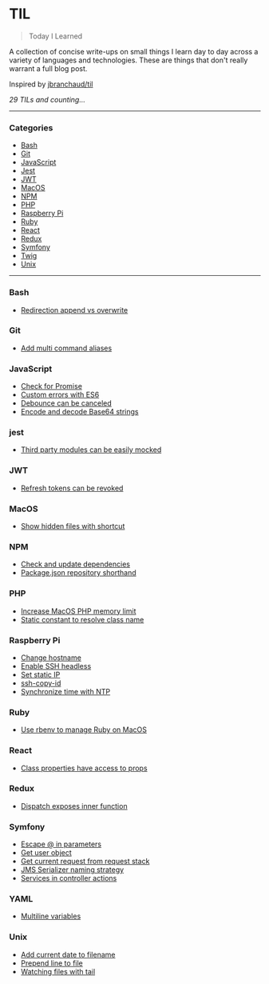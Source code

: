 # TIL

> Today I Learned

A collection of concise write-ups on small things I learn day to day across a
variety of languages and technologies. These are things that don't really
warrant a full blog post.

Inspired by [jbranchaud/til](https://github.com/jbranchaud/til)

_29 TILs and counting..._

---

### Categories

* [Bash](#bash)
* [Git](#git)
* [JavaScript](#javascript)
* [Jest](#jest)
* [JWT](#jwt)
* [MacOS](#macos)
* [NPM](#npm)
* [PHP](#php)
* [Raspberry Pi](#raspberry-pi)
* [Ruby](#ruby)
* [React](#react)
* [Redux](#redux)
* [Symfony](#symfony)
* [Twig](#twig)
* [Unix](#unix)

---

### Bash

* [Redirection append vs overwrite](bash/redirection-append-vs-overwrite.md)

### Git

* [Add multi command aliases](git/add-multi-command-aliases.md)

### JavaScript

* [Check for Promise](javascript/check-for-promise.md)
* [Custom errors with ES6](javascript/custom-errors-with-es6.md)
* [Debounce can be canceled](javascript/debounce-can-be-canceled.md)
* [Encode and decode Base64 strings](javascript/encode-and-decode-base64-strings.md)

### jest

* [Third party modules can be easily mocked](jest/third-party-modules-can-be-easily-mocked.md)

### JWT

* [Refresh tokens can be revoked](jwt/refresh-tokens-can-be-revoked.md)

### MacOS

* [Show hidden files with shortcut](macos/show-hidden-files-with-shortcut.md)

### NPM

* [Check and update dependencies](npm/check-and-update-dependencies.md)
* [Package.json repository shorthand](npm/package-repository-shorthand.md)

### PHP

* [Increase MacOS PHP memory limit](php/increase-macos-php-memory-limit.md)
* [Static constant to resolve class name](php/static-constant-to-resolve-class-name.md)

### Raspberry Pi

* [Change hostname](raspberrypi/change-hostname.md)
* [Enable SSH headless](raspberrypi/enable-ssh-headless.md)
* [Set static IP](raspberrypi/set-static-ip.md)
* [ssh-copy-id](raspberrypi/ssh-copy-id.md)
* [Synchronize time with NTP](raspberrypi/synchronize-time-with-ntp.md)

### Ruby

* [Use rbenv to manage Ruby on MacOS](ruby/use-rbenv-to-manage-ruby-on-macos.md)

### React

* [Class properties have access to props](react/class-properties-have-access-to-props.md)

### Redux

* [Dispatch exposes inner function](redux/dispatch-exposes-inner-function.md)

### Symfony

* [Escape @ in parameters](symfony/escape-at-in-parameters.md)
* [Get user object](symfony/get-user-object.md)
* [Get current request from request stack](symfony/get-current-request-from-request-stack.md)
* [JMS Serializer naming strategy](symfony/jms-serializer-naming-strategy.md)
* [Services in controller actions](symfony/services-in-controller-actions.md)

### YAML

* [Multiline variables](yaml/multiline-variables.md)

### Unix

* [Add current date to filename](unix/add-current-date-to-filename.md)
* [Prepend line to file](unix/prepend-line-to-file.md)
* [Watching files with tail](unix/watching-files-with-tail.md)

